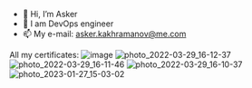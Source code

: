 - 👋 Hi, I’m Asker
- 🌱 I am DevOps engineer
- 📫 My e-mail: asker.kakhramanov@me.com

All my certificates:
![image](https://user-images.githubusercontent.com/62985982/164609139-8b5dd9d1-4910-4a14-9906-14c63a4bc091.png)
![photo_2022-03-29_16-12-37](https://user-images.githubusercontent.com/62985982/163122778-b147ef16-f318-4b10-af5c-c95ea52d5a51.jpg)
![photo_2022-03-29_16-11-46](https://user-images.githubusercontent.com/62985982/163122749-af61a2cd-2eb9-4d84-b3c1-50428ba9707b.jpg)
![photo_2022-03-29_16-10-37](https://user-images.githubusercontent.com/62985982/163122659-3f2d8c3f-5181-4f74-9003-2af24a533fcd.jpg)
![photo_2023-01-27_15-03-02](https://user-images.githubusercontent.com/62985982/215082596-04b51ea7-e1db-4929-8db3-b75a60bb40fb.jpg)

<!---
Gakhramanzode/Gakhramanzode is a ✨ special ✨ repository because its `README.md` (this file) appears on your GitHub profile.
You can click the Preview link to take a look at your changes.
--->
